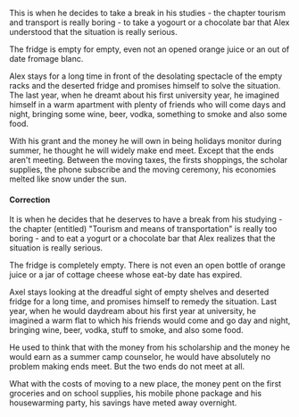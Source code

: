 This is when he decides to take a break in his studies - the chapter tourism and transport is really boring - to take a yogourt or a chocolate bar that Alex understood that the situation is really serious. 

The fridge is empty for empty, even not an opened  orange juice or an out of date fromage blanc.

Alex stays for a long time in front of the desolating spectacle of the empty racks and the deserted fridge and promises himself to solve the situation. The last year, when he dreamt about his first university year, he imagined himself in a warm apartment with plenty of friends who will come days and night, bringing some wine, beer, vodka, something to smoke and also some food.

With his grant and the money he will own in being holidays monitor during summer, he thought he will widely make end meet. Except that the ends aren't meeting. Between the moving taxes, the firsts shoppings, the scholar supplies, the phone subscribe and the moving ceremony, his economies melted like snow under the sun. 

#### Correction
It is when he decides that he deserves to have a break from his studying - the chapter (entitled) "Tourism and means of transportation" is really too boring - and to eat a yogurt or a chocolate bar that Alex realizes that the situation is really serious. 

The fridge is completely empty. There is not even an open bottle of orange juice or a jar of cottage cheese whose eat-by date has expired. 

Axel stays looking at the dreadful sight of empty shelves and deserted fridge for a long time, and promises himself to remedy the situation. Last year, when he would daydream about his first year at university, he imagined a warm flat to which his friends would come and go day and night, bringing wine, beer, vodka, stuff to smoke, and also some food. 

He used to think that with the money from his scholarship and the money he would earn as a summer camp counselor, he would have absolutely no problem making ends meet. But the two ends do not meet at all. 

What with the costs of moving to a new place, the money pent on the first groceries and on school supplies, his mobile phone package and his housewarming party, his savings have meted away overnight. 